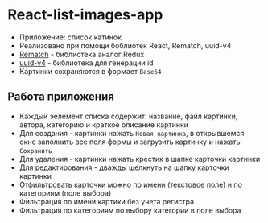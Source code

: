 # React-list-images-app
* Приложение: список катинок
* Реализовано при помощи боблиотек React, Rematch, uuid-v4
* [Rematch](https://github.com/rematch/rematch) - библиотека аналог Redux 
* [uuid-v4](https://www.npmjs.com/package/uuid-v4) - библиотека для генерации id 
* Картинки сохраняются в формает ```Base64```

## Работа приложения
* Каждый эелемент списка содержит: название, файл картинки, автора, категорию и краткое описание картинки
* Для создания - картинки нажать ```Новая картинка```, в открывшемся окне заполнить все поля формы и загрузить картинку и нажать ```Сохранить```
* Для удаления - картинки нажать крестик в шапке карточки картинки
* Для редактирования - дважды щелкнуть на шапку карточки картинки
* Отфильтровать карточки можно по имени (текстовое поле) и по категориям (поле выбора)
* Фильтрация по имени картики без учета регистра
* Фильтрация по категориям по выбору категории в поле выбора
